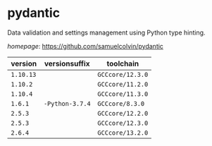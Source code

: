 # pydantic

Data validation and settings management using Python type hinting.

*homepage*: <https://github.com/samuelcolvin/pydantic>

version | versionsuffix | toolchain
--------|---------------|----------
``1.10.13`` |  | ``GCCcore/12.3.0``
``1.10.2`` |  | ``GCCcore/11.2.0``
``1.10.4`` |  | ``GCCcore/11.3.0``
``1.6.1`` | ``-Python-3.7.4`` | ``GCCcore/8.3.0``
``2.5.3`` |  | ``GCCcore/12.2.0``
``2.5.3`` |  | ``GCCcore/12.3.0``
``2.6.4`` |  | ``GCCcore/13.2.0``
